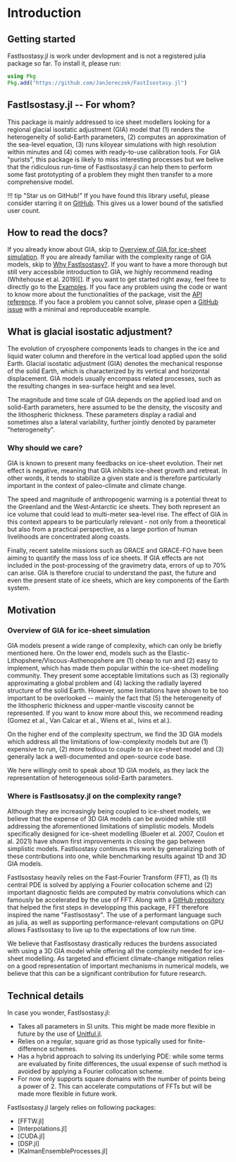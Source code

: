 # Introduction

## Getting started

FastIsostasy.jl is work under devlopment and is not a registered julia package so far. To install it, please run:

```julia
using Pkg
Pkg.add("https://github.com/JanJereczek/FastIsostasy.jl")
```
## FastIsostasy.jl -- For whom?

This package is mainly addressed to ice sheet modellers looking for a regional glacial isostatic adjustment (GIA) model that (1) renders the heterogeneity of solid-Earth parameters, (2) computes an approximation of the sea-level equation, (3) runs kiloyear simulations with high resolution within minutes and (4) comes with ready-to-use calibration tools. For GIA "purists", this package is likely to miss interesting processes but we belive that the ridiculous run-time of FastIsostasy.jl can help them to perform some fast prototypting of a problem they might then transfer to a more comprehensive model.

!!! tip "Star us on GitHub!"
    If you have found this library useful, please consider starring it on [GitHub](https://github.com/JanJereczek/FastIsostasy.jl). This gives us a lower bound of the satisfied user count.

## How to read the docs?

If you already know about GIA, skip to [Overview of GIA for ice-sheet simulation](@ref). If you are already familiar with the complexity range of GIA models, skip to [Why FastIsostasy?](@ref). If you want to have a more thorough but still very accessbile introduction to GIA, we highly recommend reading (Whitehouse et al. 2019)[]. If you want to get started right away, feel free to directly go to the [Examples](@ref). If you face any problem using the code or want to know more about the functionalities of the package, visit the [API reference](@ref). If you face a problem you cannot solve, please open a [GitHub issue]() with a minimal and reproduceable example.


## What is glacial isostatic adjustment?

The evolution of cryosphere components leads to changes in the ice and liquid water column and therefore in the vertical load applied upon the solid Earth. Glacial isostatic adjustment (GIA) denotes the mechanical response of the solid Earth, which is characterized by its vertical and horizontal displacement. GIA models usually encompass related processes, such as the resulting changes in sea-surface height and sea level.

The magnitude and time scale of GIA depends on the applied load and on solid-Earth parameters, here assumed to be the density, the viscosity and the lithospheric thickness. These parameters display a radial and sometimes also a lateral variability, further jointly denoted by parameter "heterogeneity".

### Why should we care?

GIA is known to present many feedbacks on ice-sheet evolution. Their net effect is negative, meaning that GIA inhibits ice-sheet growth and retreat. In other words, it tends to stabilize a given state and is therefore particularly important in the context of paleo-climate and climate change.

The speed and magnitude of anthropogenic warming is a potential threat to the Greenland and the West-Antarctic ice sheets. They both represent an ice volume that could lead to multi-meter sea-level rise. The effect of GIA in this context appears to be particularly relevant - not only from a theoretical but also from a practical perspective, as a large portion of human livelihoods are concentrated along coasts.

Finally, recent satelite missions such as GRACE and GRACE-FO have been aiming to quantify the mass loss of ice sheets. If GIA effects are not included in the post-processing of the gravimetry data, errors of up to 70% can arise. GIA is therefore crucial to understand the past, the future and even the present state of ice sheets, which are key components of the Earth system.

## Motivation

### Overview of GIA for ice-sheet simulation

GIA models present a wide range of complexity, which can only be briefly mentioned here. On the lower end, models such as the Elastic-Lithopshere/Viscous-Asthenopshere are (1) cheap to run and (2) easy to implement, which has made them popular within the ice-sheet modelling community. They present some acceptable limitations such as (3) regionally approximating a global problem and (4) lacking the radially layered structure of the solid Earth. However, some limitations have shown to be too important to be overlooked -- mainly the fact that (5) the heterogeneity of the lithospheric thickness and upper-mantle viscosity cannot be represented. If you want to know more about this, we recommend reading (Gomez et al., Van Calcar et al., Wiens et al., Ivins et al.).

On the higher end of the complexity spectrum, we find the 3D GIA models which address all the limitations of low-complexity models but are (1) expensive to run, (2) more tedious to couple to an ice-sheet model and (3) generally lack a well-documented and open-source code base.

We here willingly omit to speak about 1D GIA models, as they lack the representation of heterogeneous solid-Earth parameters.

### Where is FastIsosatsy.jl on the complexity range?

Although they are increasingly being coupled to ice-sheet models, we believe that the expense of 3D GIA models can be avoided while still addressing the aforementioned limitations of simplistic models. Models specifically designed for ice-sheet modelling (Bueler et al. 2007, Coulon et al. 2021) have shown first improvements in closing the gap between simplistic models. FastIsostasy continues this work by generalizing both of these contributions into one, while benchmarking results against 1D and 3D GIA models.

FastIsostasy heavily relies on the Fast-Fourier Transform (FFT), as (1) its central PDE is solved by applying a Fourier collocation scheme and (2) important diagnostic fields are computed by matrix convolutions which can famously be accelerated by the use of FFT. Along with a [GitHub repository]() that helped the first steps in developping this package, FFT therefore inspired the name "FastIsostasy". The use of a performant language such as julia, as well as supporting performance-relevant computations on GPU allows FastIsostasy to live up to the expectations of low run time.

We believe that FastIsostasy drastically reduces the burdens associated with using a 3D GIA model while offering all the complexity needed for ice-sheet modelling. As targeted and efficient climate-change mitigation relies on a good representation of important mechanisms in numerical models, we believe that this can be a significant contribution for future research.

## Technical details

In case you wonder, FastIsostasy.jl:

- Takes all parameters in SI units. This might be made more flexible in future by the use of [Unitful.jl]().
- Relies on a regular, square grid as those typically used for finite-difference schemes.
- Has a hybrid approach to solving its underlying PDE: while some terms are evaluated by finite differences, the usual expense of such method is avoided by applying a Fourier collocation scheme.
- For now only supports square domains with the number of points being a power of 2. This can accelerate computations of FFTs but will be made more flexible in future work.

FastIsostasy.jl largely relies on following packages:
- [FFTW.jl]
- [Interpolations.jl]
- [CUDA.jl]
- [DSP.jl]
- [KalmanEnsembleProcesses.jl]
